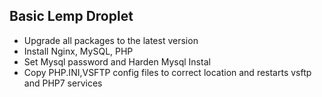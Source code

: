 Basic Lemp Droplet
----------
* Upgrade all packages to the latest version
* Install Nginx, MySQL, PHP
* Set Mysql password and Harden Mysql Instal
* Copy PHP.INI,VSFTP config files to correct location and restarts vsftp and PHP7 services


